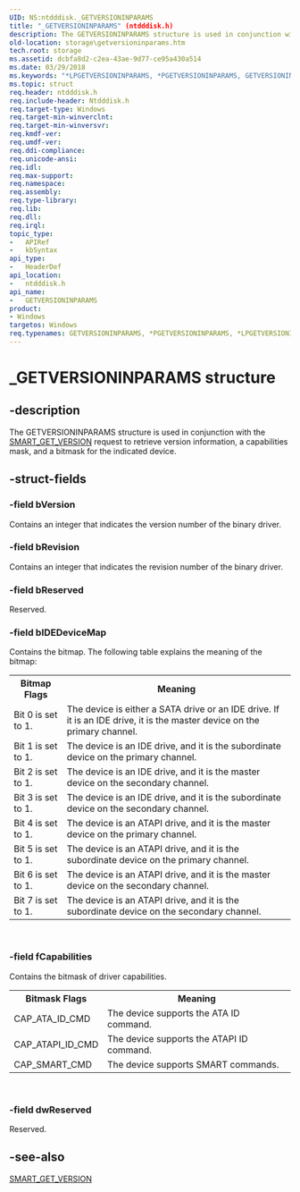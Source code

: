 ```yaml
---
UID: NS:ntdddisk._GETVERSIONINPARAMS
title: "_GETVERSIONINPARAMS" (ntdddisk.h)
description: The GETVERSIONINPARAMS structure is used in conjunction with the SMART_GET_VERSION request to retrieve version information, a capabilities mask, and a bitmask for the indicated device.
old-location: storage\getversioninparams.htm
tech.root: storage
ms.assetid: dcbfa8d2-c2ea-43ae-9d77-ce95a430a514
ms.date: 03/29/2018
ms.keywords: "*LPGETVERSIONINPARAMS, *PGETVERSIONINPARAMS, GETVERSIONINPARAMS, GETVERSIONINPARAMS structure [Storage Devices], LPGETVERSIONINPARAMS, LPGETVERSIONINPARAMS structure pointer [Storage Devices], PGETVERSIONINPARAMS, PGETVERSIONINPARAMS structure pointer [Storage Devices], _GETVERSIONINPARAMS, ntdddisk/GETVERSIONINPARAMS, ntdddisk/LPGETVERSIONINPARAMS, ntdddisk/PGETVERSIONINPARAMS, storage.getversioninparams, structs-IDE_5426037d-a75f-4b92-a935-e467d02ec8c7.xml"
ms.topic: struct
req.header: ntdddisk.h
req.include-header: Ntdddisk.h
req.target-type: Windows
req.target-min-winverclnt: 
req.target-min-winversvr: 
req.kmdf-ver: 
req.umdf-ver: 
req.ddi-compliance: 
req.unicode-ansi: 
req.idl: 
req.max-support: 
req.namespace: 
req.assembly: 
req.type-library: 
req.lib: 
req.dll: 
req.irql: 
topic_type:
-	APIRef
-	kbSyntax
api_type:
-	HeaderDef
api_location:
-	ntdddisk.h
api_name:
-	GETVERSIONINPARAMS
product:
- Windows
targetos: Windows
req.typenames: GETVERSIONINPARAMS, *PGETVERSIONINPARAMS, *LPGETVERSIONINPARAMS
---
```


# _GETVERSIONINPARAMS structure


## -description


The GETVERSIONINPARAMS structure is used in conjunction with the <a href="https://msdn.microsoft.com/library/windows/hardware/ff566202">SMART_GET_VERSION</a> request to retrieve version information, a capabilities mask, and a bitmask for the indicated device. 


## -struct-fields




### -field bVersion

Contains an integer that indicates the version number of the binary driver. 


### -field bRevision

Contains an integer that indicates the revision number of the binary driver. 


### -field bReserved

Reserved. 


### -field bIDEDeviceMap

Contains the bitmap. The following table explains the meaning of the bitmap:

<table>
<tr>
<th>Bitmap Flags</th>
<th>Meaning</th>
</tr>
<tr>
<td>
Bit 0 is set to 1.

</td>
<td>
The device is either a SATA drive or an IDE drive. If it is an IDE drive, it is the master device on the primary channel. 

</td>
</tr>
<tr>
<td>
Bit 1 is set to 1.

</td>
<td>
The device is an IDE drive, and it is the subordinate device on the primary channel. 

</td>
</tr>
<tr>
<td>
Bit 2 is set to 1.

</td>
<td>
The device is an IDE drive, and it is the master device on the secondary channel. 

</td>
</tr>
<tr>
<td>
Bit 3 is set to 1.

</td>
<td>
The device is an IDE drive, and it is the subordinate device on the secondary channel. 

</td>
</tr>
<tr>
<td>
Bit 4 is set to 1.

</td>
<td>
The device is an ATAPI drive, and it is the master device on the primary channel. 

</td>
</tr>
<tr>
<td>
Bit 5 is set to 1.

</td>
<td>
The device is an ATAPI drive, and it is the subordinate device on the primary channel. 

</td>
</tr>
<tr>
<td>
Bit 6 is set to 1.

</td>
<td>
The device is an ATAPI drive, and it is the master device on the secondary channel. 

</td>
</tr>
<tr>
<td>
Bit 7 is set to 1.

</td>
<td>
The device is an ATAPI drive, and it is the subordinate device on the secondary channel. 

</td>
</tr>
</table>
 


### -field fCapabilities

Contains the bitmask of driver capabilities. 

<table>
<tr>
<th>Bitmask Flags</th>
<th>Meaning</th>
</tr>
<tr>
<td>
CAP_ATA_ID_CMD

</td>
<td>
The device supports the ATA ID command. 

</td>
</tr>
<tr>
<td>
CAP_ATAPI_ID_CMD

</td>
<td>
The device supports the ATAPI ID command. 

</td>
</tr>
<tr>
<td>
CAP_SMART_CMD

</td>
<td>
The device supports SMART commands.

</td>
</tr>
</table>
 


### -field dwReserved

Reserved. 


## -see-also




<a href="https://msdn.microsoft.com/library/windows/hardware/ff566202">SMART_GET_VERSION</a>
 

 


